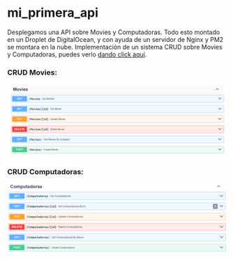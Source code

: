 # mi_primera_api
Desplegamos una API sobre Movies y Computadoras. Todo esto montado en un Droplet de DigitalOcean, y con ayuda de un servidor de Nginx y PM2 se montara en la nube.
Implementación de un sistema CRUD sobre Movies y Computadoras, puedes verlo [dando click aquí](http://143.244.184.82/docs).

### CRUD Movies:

![Crud Movies](crud_movies.png)

### CRUD Computadoras:

![Crud Computadoras](crud_computadoras.png)

